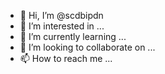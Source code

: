 - 👋 Hi, I’m @scdbipdn
- 👀 I’m interested in ...
- 🌱 I’m currently learning ...
- 💞️ I’m looking to collaborate on ...
- 📫 How to reach me ...

<!---
scdbipdn/scdbipdn is a ✨ special ✨ repository because its `README.md` (this file) appears on your GitHub profile.
You can click the Preview link to take a look at your changes.
--->
